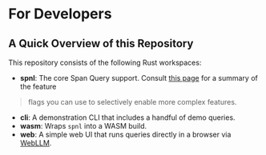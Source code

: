 # For Developers

## A Quick Overview of this Repository

This repository consists of the following Rust workspaces:

- **spnl**: The core Span Query support. Consult [this page](feature-flags.md) for a summary of the feature
> flags you can use to selectively enable more complex features. 
- **cli**: A demonstration CLI that includes a handful of demo queries.
- **wasm**: Wraps `spnl` into a WASM build.
- **web**: A simple web UI that runs queries directly in a browser via [WebLLM](https://github.com/mlc-ai/web-llm).

